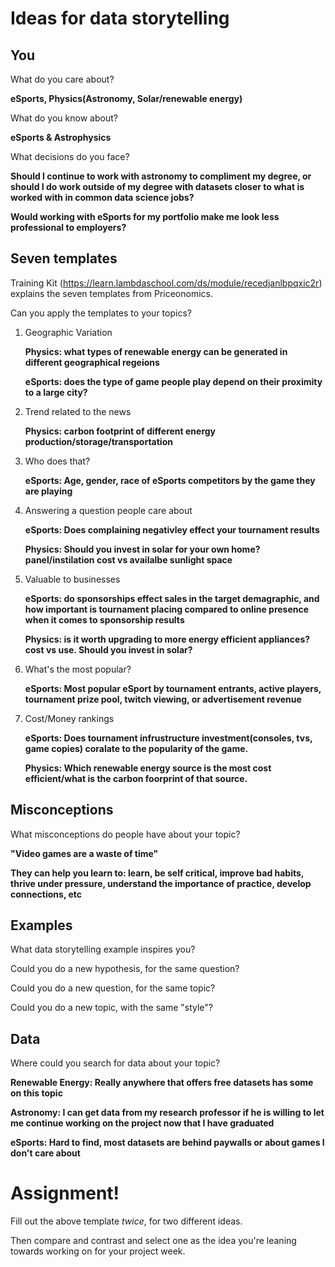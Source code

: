 # Ideas for data storytelling

## You

What do you care about?

**eSports, Physics(Astronomy, Solar/renewable energy)**

What do you know about?

**eSports & Astrophysics**

What decisions do you face?

**Should I continue to work with astronomy to compliment my degree, or should I do work outside of my degree with datasets closer to what is worked with in common data science jobs?**

**Would working with eSports for my portfolio make me look less professional to employers?**

## Seven templates

Training Kit (https://learn.lambdaschool.com/ds/module/recedjanlbpqxic2r) explains the seven templates from Priceonomics.

Can you apply the templates to your topics? 

1. Geographic Variation

    **Physics: what types of renewable energy can be generated in different geographical regeions**
    
    **eSports: does the type of game people play depend on their proximity to a large city?**
    
2. Trend related to the news

    **Physics: carbon footprint of different energy production/storage/transportation**

3. Who does that?

    **eSports: Age, gender, race of eSports competitors by the game they are playing**

4. Answering a question people care about

    **eSports: Does complaining negativley effect your tournament results**
    
    **Physics: Should you invest in solar for your own home? panel/instilation cost vs availalbe sunlight space**

5. Valuable to businesses

    **eSports: do sponsorships effect sales in the target demagraphic, and how important is tournament placing compared to          online presence when it comes to sponsorship results**
    
    **Physics: is it worth upgrading to more energy efficient appliances? cost vs use. Should you invest in solar?**

6. What's the most popular?

    **eSports: Most popular eSport by tournament entrants, active players, tournament prize pool, twitch viewing, or advertisement revenue**

7. Cost/Money rankings

    **eSports: Does tournament infrustructure investment(consoles, tvs, game copies) coralate to the popularity of the game.**
    
    **Physics: Which renewable energy source is the most cost efficient/what is the carbon foorprint of that source.**

## Misconceptions

What misconceptions do people have about your topic?

   **"Video games are a waste of time"** 
   
   **They can help you learn to: learn, be self critical, improve bad habits, thrive under pressure, understand the importance of practice, develop connections, etc**

## Examples

What data storytelling example inspires you?


Could you do a new hypothesis, for the same question?


Could you do a new question, for the same topic?


Could you do a new topic, with the same "style"?


## Data

Where could you search for data about your topic?

   **Renewable Energy: Really anywhere that offers free datasets has some on this topic**
   
   **Astronomy: I can get data from my research professor if he is willing to let me continue working on the project now that I have graduated**
   
   **eSports: Hard to find, most datasets are behind paywalls or about games I don't care about**


# Assignment!

Fill out the above template *twice*, for two different ideas.

Then compare and contrast and select one as the idea you're leaning towards
working on for your project week.
